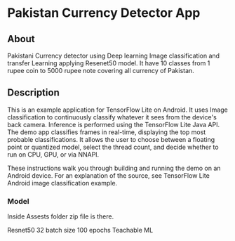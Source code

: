 
# Pakistan Currency Detector App
## About
Pakistani Currency detector using Deep learning Image classification and transfer Learning applying Resenet50 model. It have 10 classes from 1 rupee coin to 5000 rupee note covering all currency of Pakistan.

## Description
This is an example application for TensorFlow Lite on Android. It uses Image classification to continuously classify whatever it sees from the device's back camera. Inference is performed using the TensorFlow Lite Java API. The demo app classifies frames in real-time, displaying the top most probable classifications. It allows the user to choose between a floating point or quantized model, select the thread count, and decide whether to run on CPU, GPU, or via NNAPI.

These instructions walk you through building and running the demo on an Android device. For an explanation of the source, see TensorFlow Lite Android image classification example.

### Model
Inside Assests folder zip file is there.

Resnet50 32 batch size 100 epochs Teachable ML
